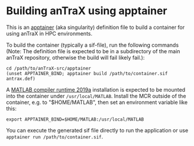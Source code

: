  Building anTraX using apptainer
=================================

This is an [apptainer][APP] (aka singularity) definition file to build a container for using anTraX in HPC environments.

To build the container (typically a sif-file), run the following commands (Note: The definition file is expected to be in a subdirectory of the main anTraX repository, otherwise the build will fail likely fail.):

    cd /path/to/anTraX-src/apptainer
    (unset APPTAINER_BIND; apptainer build /path/to/container.sif antrax.def)

A [MATLAB compiler runtime 2019a][MCR] installation is expected to be mounted into the container under `/usr/local/MATLAB`. Install the MCR outside of the container, e.g. to "$HOME/MATLAB", then set an environment variable like this:

    export APPTAINER_BIND=$HOME/MATLAB:/usr/local/MATLAB

You can execute the generated sif file directly to run the application or use `apptainer run /path/to/container.sif`.

[APP]: https://apptainer.org/docs/user/main/introduction.html
[MCR]: https://www.mathworks.com/products/compiler/matlab-runtime.html

